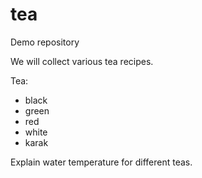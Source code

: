 # tea

Demo repository

We will collect various tea recipes.

Tea:
- black
- green
- red
- white
- karak

Explain water temperature for different teas.
